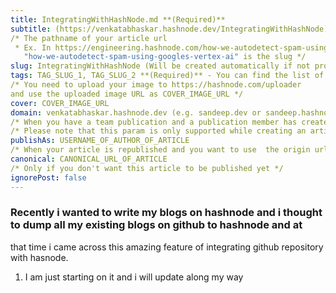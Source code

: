 ```yaml
---
title: IntegratingWithHashNode.md **(Required)**
subtitle: (https://venkatabhaskar.hashnode.dev/IntegratingWithHashNode)
/* The pathname of your article url 
 * Ex. In https://engineering.hashnode.com/how-we-autodetect-spam-using-googles-vertex-ai 
   "how-we-autodetect-spam-using-googles-vertex-ai" is the slug */ 
slug: IntegratingWithHashNode (Will be created automatically if not provided)
tags: TAG_SLUG_1, TAG_SLUG_2 **(Required)** - You can find the list of tags here https://github.com/Hashnode/support/blob/main/misc/tags.json
/* You need to upload your image to https://hashnode.com/uploader 
and use the uploaded image URL as COVER_IMAGE_URL */ 
cover: COVER_IMAGE_URL
domain: venkatabhaskar.hashnode.dev (e.g. sandeep.dev or sandeep.hashnode.dev) **(Required)** 
/* When you have a team publication and a publication member has created an article */ 
/* Please note that this param is only supported while creating an article and not updating */ 
publishAs: USERNAME_OF_AUTHOR_OF_ARTICLE 
/* When your article is republished and you want to use  the origin url as canonical url */ <br/>
canonical: CANONICAL_URL_OF_ARTICLE 
/* Only if you don't want this article to be published yet */ 
ignorePost: false
---
```



### Recently i wanted to write my blogs on hashnode and i thought to dump all my existing blogs on github to hashnode and at
that time i came across this amazing feature of integrating github repository with hasnode.

1. I am just starting on it and i will update along my way
